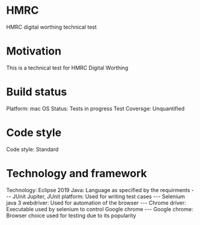 # HMRC
HMRC digital worthing technical test

# Motivation
This is a technical test for HMRC Digital Worthing

# Build status
Platform: mac OS
Status: Tests in progress
Test Coversge: Unquantified 

# Code style
Code style: Standard

# Technology and framework 
Technology:
 Eclipse 2019 
 Java: Language as specified by the requirments ---
 JUnit Jupiter, JUnit platform: Used for writing test cases ---
 Selenium java 3 webdriver: Used for automation of the browser ---
 Chrome driver: Executable used by selenium to control Google chrome ---
 Google chrome: Browser choice used for testing due to its popularity



